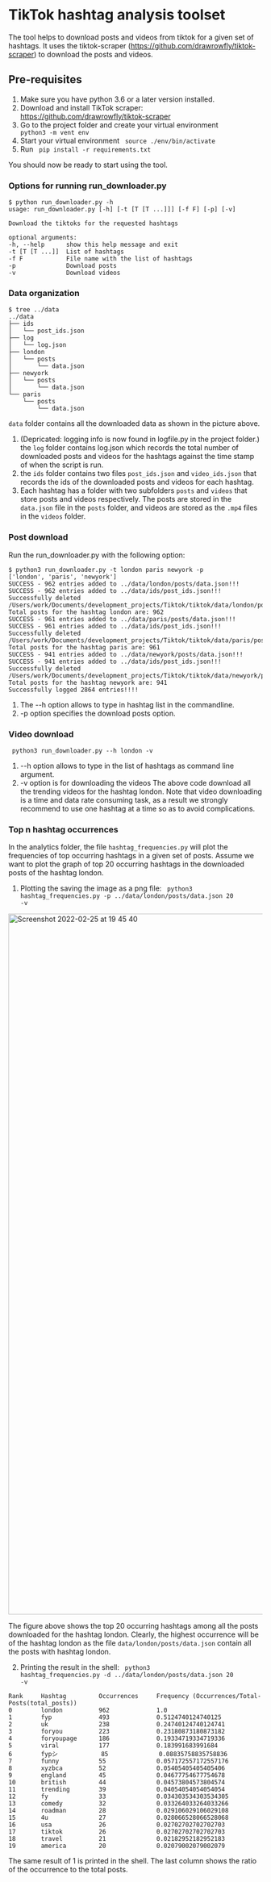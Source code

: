 # TikTok hashtag analysis toolset 
The tool helps to download posts and videos from tiktok for a given set of hashtags. It uses the tiktok-scraper (https://github.com/drawrowfly/tiktok-scraper) to download the posts and videos.

## Pre-requisites
1. Make sure you have python 3.6 or a later version installed.
2. Download and install TikTok scraper: https://github.com/drawrowfly/tiktok-scraper 
3. Go to the project folder and create your virtual environment <code> python3 -m vent env </code>
4. Start your virtual environment <code> source ./env/bin/activate </code>
5. Run <code> pip install -r requirements.txt </code>

You should now be ready to start using the tool.



### Options for running run_downloader.py

```
$ python run_downloader.py -h
usage: run_downloader.py [-h] [-t [T [T ...]]] [-f F] [-p] [-v]

Download the tiktoks for the requested hashtags

optional arguments:
-h, --help      show this help message and exit
-t [T [T ...]]  List of hashtags
-f F            File name with the list of hashtags
-p              Download posts
-v              Download videos
```



### Data organization

```
$ tree ../data
../data
├── ids
│   └── post_ids.json
├── log
│   └── log.json
├── london
│   └── posts
│       └── data.json
├── newyork
│   └── posts
│       └── data.json
└── paris
    └── posts
        └── data.json
```

<code>data</code> folder contains all the downloaded data as shown in the picture above. 
1. (Depricated: logging info is now found in logfile.py in the project folder.) the <code>log</code> folder contains log.json which records the total number of downloaded posts and videos for the hashtags against the time stamp of when the script is run.
2. the <code>ids</code> folder contains two files <code>post_ids.json</code> and <code>video_ids.json</code> that records the ids of the downloaded posts and videos for each hashtag.
3. Each hashtag has a folder with two subfolders <code>posts</code> and <code>videos</code> that store posts and videos respectively. The posts are stored in the <code>data.json</code> file in the <code>posts</code> folder, and videos are stored as the <code>.mp4</code> files in the <code>videos</code> folder.



### Post download 
Run the run_downloader.py with the following option:
```
$ python3 run_downloader.py -t london paris newyork -p
['london', 'paris', 'newyork']
SUCCESS - 962 entries added to ../data/london/posts/data.json!!!
SUCCESS - 962 entries added to ../data/ids/post_ids.json!!!
Successfully deleted /Users/work/Documents/development_projects/Tiktok/tiktok/data/london/posts/london_1651533070680.json!!!
Total posts for the hashtag london are: 962
SUCCESS - 961 entries added to ../data/paris/posts/data.json!!!
SUCCESS - 961 entries added to ../data/ids/post_ids.json!!!
Successfully deleted /Users/work/Documents/development_projects/Tiktok/tiktok/data/paris/posts/paris_1651533102789.json!!!
Total posts for the hashtag paris are: 961
SUCCESS - 941 entries added to ../data/newyork/posts/data.json!!!
SUCCESS - 941 entries added to ../data/ids/post_ids.json!!!
Successfully deleted /Users/work/Documents/development_projects/Tiktok/tiktok/data/newyork/posts/newyork_1651533125549.json!!!
Total posts for the hashtag newyork are: 941
Successfully logged 2864 entries!!!!
```

1. The --h option allows to type in hashtag list in the commandline.
2. -p option specifies the download posts option.


### Video download 
<code> python3 run_downloader.py --h london -v</code>

1. --h option allows to type in the list of hashtags as command line argument.
2. -v option is for downloading the videos
The above code download all the trending videos for the hashtag london. Note that video downloading is a time and data rate consuming task, as a result we strongly recommend to use one hashtag at a time so as to avoid complications.


### Top n hashtag occurrences 
In the analytics folder, the file <code>hashtag_frequencies.py</code> will plot the frequencies of top occurring hashtags in a given set of posts.
Assume we want to plot the graph of top 20 occurring hashtags in the downloaded posts of the hashtag london.

1. Plotting the saving the image as a png file: <code> python3 hashtag_frequencies.py -p ../data/london/posts/data.json 20 -v</code>

<img width="1390" alt="Screenshot 2022-02-25 at 19 45 40" src="https://user-images.githubusercontent.com/72805812/155770710-0d167bbb-4c44-44d2-ba1c-fa57026afea8.png">

The figure above shows the top 20 occurring hashtags among all the posts downloaded for the hashtag london. Clearly, the highest occurrence will be of the hashtag london as the file <code>data/london/posts/data.json</code> contain all the posts with hashtag london.

2. Printing the result in the shell: <code> python3 hashtag_frequencies.py -d ../data/london/posts/data.json 20 -v</code>

```
Rank     Hashtag         Occurrences     Frequency (Occurrences/Total-Posts(total_posts))
0        london          962             1.0            
1        fyp             493             0.5124740124740125
2        uk              238             0.24740124740124741
3        foryou          223             0.23180873180873182
4        foryoupage      186             0.19334719334719336
5        viral           177             0.183991683991684
6        fypシ            85              0.08835758835758836
7        funny           55              0.057172557172557176
8        xyzbca          52              0.05405405405405406
9        england         45              0.04677754677754678
10       british         44              0.04573804573804574
11       trending        39              0.04054054054054054
12       fy              33              0.034303534303534305
13       comedy          32              0.033264033264033266
14       roadman         28              0.029106029106029108
15       4u              27              0.028066528066528068
16       usa             26              0.02702702702702703
17       tiktok          26              0.02702702702702703
18       travel          21              0.02182952182952183
19       america         20              0.02079002079002079
```

The same result of 1 is printed in the shell. The last column shows the ratio of the occurrence to the total posts.


